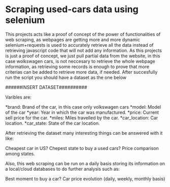 # Scraping used-cars data using selenium

This projects acts like a proof of concept of the power of functionalities of web scraping, as webpages are getting more and more dynamic selenium+requests is used to accurately retrieve
all the data instead of retrieving javascript code that will not add any information.
As this projects is just a proof of concept, we just pull partial data from the website, in this case wolkswagen cars, is not neccesary to retrieve the whole webpage information, as retrieving some records is enough to
prove that more criterias can be added to retrieve more data, if needed.
After succesfully run the script you should have a dataset as the one below

######INSERT DATASET##########	


Varibles are:

*brand: Brand of the car, in this case only volkswagen cars
*model: Model of the car
*year: Year in which the car was manufactured.
*price: Current sell price for the car.
*miles: Miles travelled by the car.
*car_location: Car location.
*car_state: State of the car location.


After retrieving the dataset many interesting things can be answered with it like:

Cheapest car in US? 
Chepest state to buy a used cars?
Price comparison among states.

Also, this web scraping can be run on a daily basis storing its information on a local/cloud databases to do further analysis such as:

Best moment to buy a car?
Car price evolution (daily, weekly, monthly basis)